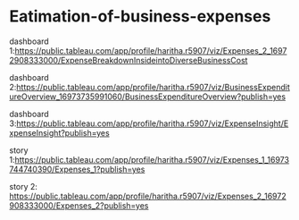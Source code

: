 # Eatimation-of-business-expenses

dashboard 1:https://public.tableau.com/app/profile/haritha.r5907/viz/Expenses_2_16972908333000/ExpenseBreakdownInsideintoDiverseBusinessCost

dashboard 2:https://public.tableau.com/app/profile/haritha.r5907/viz/BusinessExpenditureOverview_16973735991060/BusinessExpenditureOverview?publish=yes

dashboard 3:https://public.tableau.com/app/profile/haritha.r5907/viz/ExpenseInsight/ExpenseInsight?publish=yes

story 1:https://public.tableau.com/app/profile/haritha.r5907/viz/Expenses_1_16973744740390/Expenses_1?publish=yes

story 2: https://public.tableau.com/app/profile/haritha.r5907/viz/Expenses_2_16972908333000/Expenses_2?publish=yes
